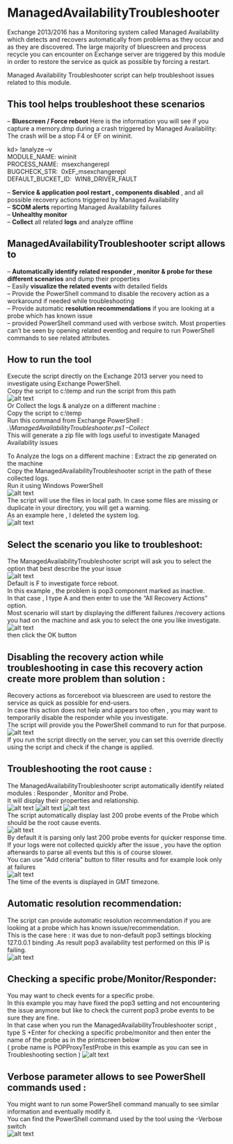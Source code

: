 # ManagedAvailabilityTroubleshooter
Exchange 2013/2016 has a Monitoring system called Managed Availability which detects and recovers automatically from problems as they occur and as they are discovered.
The large majority of bluescreen and process recycle you can encounter on Exchange server are triggered by this module in order to restore the service as quick as possible by forcing a restart.

Managed Availability Troubleshooter script can help troubleshoot issues related to this module.

## This tool helps troubleshoot these scenarios
– **Bluescreen / Force reboot**
Here is the information you will see if you capture a memory.dmp during a crash triggered by Managed Availability:
The crash will be a stop F4 or EF on wininit.

kd> !analyze –v  
MODULE_NAME: wininit  
PROCESS_NAME:  msexchangerepl  
BUGCHECK_STR:  0xEF_msexchangerepl  
DEFAULT_BUCKET_ID:  WIN8_DRIVER_FAULT

– **Service & application pool restart , components disabled** , and all possible recovery actions triggered by Managed Availability  
– **SCOM alerts** reporting Managed Availability failures  
– **Unhealthy monitor**  
– **Collect** all related **logs** and analyze offline

## ManagedAvailabilityTroubleshooter script allows to
– **Automatically identify related responder , monitor & probe for these different scenarios** and dump their properties  
– Easily **visualize the related events** with detailed fields  
– Provide the PowerShell command to disable the recovery action as a workaround if needed while troubleshooting  
– Provide automatic **resolution recommendations** if you are looking at a probe which has known issue  
– provided PowerShell command used with verbose switch. Most properties can’t be seen by opening related eventlog and require to run PowerShell commands to see related attributes.

## How to run the tool
Execute the script directly on the Exchange 2013 server you need to investigate using Exchange PowerShell.  
Copy the script to c:\temp and run the script from this path  
![alt text][runonline]  
Or Collect the logs & analyze on a different machine :  
Copy the script to c:\temp  
Run this command from Exchange PowerShell :  
*.\ManagedAvailabilityTroubleshooter.ps1 –Collect*  
This will generate a zip file with logs useful to investigate Managed Availability issues

To Analyze the logs on a different machine :
Extract the zip generated on the machine  
Copy the ManagedAvailabilityTroubleshooter script in the path of these collected logs.  
Run it using Windows PowerShell  
![alt text][runoffline]  
The script will use the files in local path. In case some files are missing or duplicate in your directory, you will get a warning.  
As an example here , I deleted the system log.  
![alt text][logpath]  

## Select the scenario you like to troubleshoot:
The ManagedAvailabilityTroubleshooter script will ask you to select the option that best describe the your issue  
![alt text][mainmenu]  
Default is F to investigate force reboot.  
In this example , the problem is pop3 component marked as inactive.  
In that case , I type A and then enter to use the “All Recovery Actions” option.  
Most scenario will start by displaying the different failures /recovery actions you had on the machine and ask you to select the one you like investigate.  
![alt text][selectissue]  
then click the OK button

## Disabling the recovery action while troubleshooting in case this recovery action create more problem than solution :
Recovery actions as forcereboot via bluescreen are used to restore the service as quick as possible for end-users.  
In case this action does not help and appears too often , you may want to temporarily disable the responder while you investigate.  
The script will provide you the PowerShell command to run for that purpose.  
![alt text][override2]  
If you run the script directly on the server, you can set this override directly using the script and check if the change is applied.

## Troubleshooting the root cause :
The ManagedAvailabilityTroubleshooter script automatically identify related modules : Responder , Monitor and Probe.  
It will display their properties and relationship.  
![alt text][cafeoffline2]
![alt text][popmonitor1] 
![alt text][popprobe1]  
The script automatically display last 200 probe events of the Probe which should be the root cause events.  
![alt text][popevents]  
By default it is parsing only last 200 probe events for quicker response time.  
If your logs were not collected quickly after the issue , you have the option afterwards to parse all events but this is of course slower.  
You can use "Add criteria" button to filter results and for example look only at failures  
![alt text][popselect]  
The time of the events is displayed in GMT timezone.

## Automatic resolution recommendation:
The script can provide automatic resolution recommendation if you are looking at a probe which has known issue/recommendation.  
This is the case here : it was due to non-default pop3 settings blocking 127.0.0.1 binding .As result pop3 availability test performed on this IP is failing.  
![alt text][pbdetection]  

## Checking a specific probe/Monitor/Responder:
You may want to check events for a specific probe.  
In this example you may have fixed the pop3 setting and not encountering the issue anymore but like to check the current pop3 probe events to be sure they are fine.  
In that case when you run the ManagedAvailabilityTroubleshooter script , type S +Enter for checking a specific probe/monitor and then enter the name of the probe as in the printscreen below  
( probe name is POPProxyTestProbe in this example as you can see in Troubleshooting section )
![alt text][popspecific]  

## Verbose parameter allows to see PowerShell commands used :
You might want to run some PowerShell command manually to see similar information and eventually modify it.  
You can find the PowerShell command used by the tool using the -Verbose switch  
![alt text][popforcereboot]  

[popforcereboot]: https://github.com/jcoiffin/ManagedAvailabilityTroubleshooter/blob/master/img/popforcereboot.png "verbose switch"
[popspecific]: https://github.com/jcoiffin/ManagedAvailabilityTroubleshooter/blob/master/img/popspecific.png "research on specific probe"
[pbdetection]: https://github.com/jcoiffin/ManagedAvailabilityTroubleshooter/blob/master/img/pbdetection.png "problem detection"
[popselect]: https://github.com/jcoiffin/ManagedAvailabilityTroubleshooter/blob/master/img/popselect.png "filter probe events"
[popevents]: https://github.com/jcoiffin/ManagedAvailabilityTroubleshooter/blob/master/img/popevents.png "probe events"
[popprobe1]: https://github.com/jcoiffin/ManagedAvailabilityTroubleshooter/blob/master/img/popprobe1.png "probe"
[popmonitor1]: https://github.com/jcoiffin/ManagedAvailabilityTroubleshooter/blob/master/img/popmonitor1.png "monitor"
[cafeoffline2]: https://github.com/jcoiffin/ManagedAvailabilityTroubleshooter/blob/master/img/cafeoffline2.png "responder"
[override2]: https://github.com/jcoiffin/ManagedAvailabilityTroubleshooter/blob/master/img/override2.png "Disable recovery action"
[selectissue]: https://github.com/jcoiffin/ManagedAvailabilityTroubleshooter/blob/master/img/selectissue.png "select the issue you like to investiguate"
[mainmenu]: https://github.com/jcoiffin/ManagedAvailabilityTroubleshooter/blob/master/img/mainmenu.png "main menu while running the script"
[logpath]: https://github.com/jcoiffin/ManagedAvailabilityTroubleshooter/blob/master/img/logpath.png "log detection"
[runoffline]: https://github.com/jcoiffin/ManagedAvailabilityTroubleshooter/blob/master/img/runoffline.png "run the script from windows powershell"
[runonline]: https://github.com/jcoiffin/ManagedAvailabilityTroubleshooter/blob/master/img/runonline.png "run the script in Exchange powershell"
